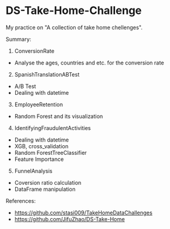 # DS-Take-Home-Challenge

My practice on "A collection of take home chellenges".

Summary:
1. ConversionRate

 - Analyse the ages, countries and etc. for the conversion rate

2. SpanishTranslationABTest

 - A/B Test
 - Dealing with datetime

3. EmployeeRetention

 - Random Forest and its visualization

4. IdentifyingFraudulentActivities

 - Dealing with datetime
 - XGB, cross_validation
 - Random ForestTreeClassifier
 - Feature Importance

5. FunnelAnalysis

 - Coversion ratio calculation
 - DataFrame manipulation

References:
 - https://github.com/stasi009/TakeHomeDataChallenges
 - https://github.com/JifuZhao/DS-Take-Home
